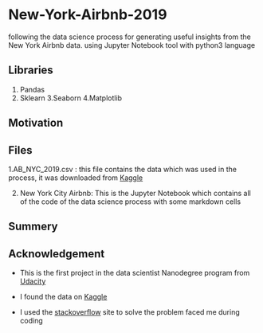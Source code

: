 # New-York-Airbnb-2019
following the data science process for generating useful insights from the New York Airbnb data. using Jupyter Notebook tool with python3 language

## Libraries
1. Pandas
2. Sklearn
3.Seaborn
4.Matplotlib

## Motivation

## Files
1.AB_NYC_2019.csv : this file contains the data which was used in the process, it was downloaded from [Kaggle](https://www.kaggle.com/dgomonov/new-york-city-airbnb-open-data) 

2. New York City Airbnb: This is the Jupyter Notebook which contains all of the code of the data science process with some markdown cells

## Summery

## Acknowledgement
* This is the first project in the data scientist Nanodegree program from [Udacity](https://www.udacity.com)

* I found the data on [Kaggle](https://www.kaggle.com/dgomonov/new-york-city-airbnb-open-data)

* I used the [stackoverflow](www.stackoverflow.com) site to solve the problem faced me during coding


